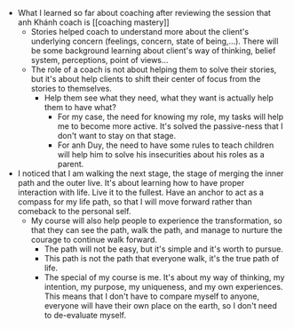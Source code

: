 - What I learned so far about coaching after reviewing the session that anh Khánh coach is [[coaching mastery]]
    - Stories helped coach to understand more about the client's underlying concern (feelings, concern, state of being,...). There will be some background learning about client's way of thinking, belief system, perceptions, point of views...
    - The role of a coach is not about helping them to solve their stories, but it's about help clients to shift their center of focus from the stories to themselves. 
        - Help them see what they need, what they want is actually help them to have what? 
            - For my case, the need for knowing my role, my tasks will help me to become more active. It's solved the passive-ness that I don't want to stay on that stage. 
            - For anh Duy, the need to have some rules to teach children will help him to solve his insecurities about his roles as a parent.
- I noticed that I am walking the next stage, the stage of merging the inner path and the outer live. It's about learning how to have proper interaction with life. Live it to the fullest. Have an anchor to act as a compass for my life path, so that I will move forward rather than comeback to the personal self. 
    - My course will also help people to experience the transformation, so that they can see the path, walk the path, and manage to nurture the courage to continue walk forward. 
        - The path will not be easy, but it's simple and it's worth to pursue.
        - This path is not the path that everyone walk, it's the true path of life.
        - The special of my course is me. It's about my way of thinking, my intention, my purpose, my uniqueness, and my own experiences. This means that I don't have to compare myself to anyone, everyone will have their own place on the earth, so I don't need to de-evaluate myself. 
